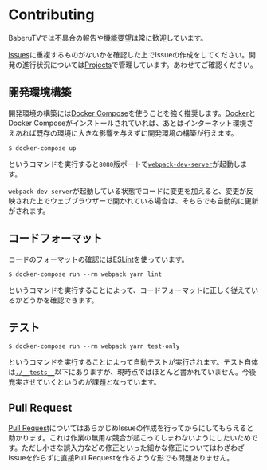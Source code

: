 # Contributing

BaberuTVでは不具合の報告や機能要望は常に歓迎しています。

[Issues](https://github.com/baberutv/baberutv/issues)に重複するものがないかを確認した上でIssueの作成をしてください。開発の進行状況については[Projects](https://github.com/baberutv/baberutv/projects/1)で管理しています。あわせてご確認ください。

## 開発環境構築

開発環境の構築には[Docker Compose](https://docs.docker.com/compose/)を使うことを強く推奨します。[Docker](https://www.docker.com/)とDocker Composeがインストールされていれば、あとはインターネット環境さえあれば既存の環境に大きな影響を与えずに開発環境の構築が行えます。

```shell
$ docker-compose up
```

というコマンドを実行すると`8080`版ポートで[`webpack-dev-server`](https://webpack.js.org/configuration/dev-server/)が起動します。

`webpack-dev-server`が起動している状態でコードに変更を加えると、変更が反映された上でウェブブラウザーで開かれている場合は、そちらでも自動的に更新がされます。

## コードフォーマット

コードのフォーマットの確認には[ESLint](http://eslint.org/)を使っています。

```shell
$ docker-compose run --rm webpack yarn lint
```

というコマンドを実行することによって、コードフォーマットに正しく従えているかどうかを確認できます。

## テスト

```shell
$ docker-compose run --rm webpack yarn test-only
```

というコマンドを実行することによって自動テストが実行されます。テスト自体は[`./__tests__`](/__tests__)以下にありますが、現時点ではほとんど書かれていません。今後充実させていくというのが課題となっています。

## Pull Request

[Pull Request](https://github.com/baberutv/baberutv/pulls)についてはあらかじめIssueの作成を行ってからにしてもらえると助かります。これは作業の無用な競合が起こってしまわないようにしたいためです。ただし小さな誤入力などの修正といった細かな修正についてはわざわざIssueを作らずに直接Pull Requestを作るような形でも問題ありません。
